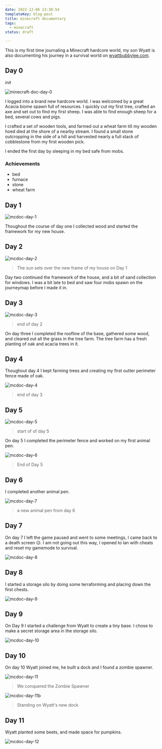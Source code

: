 ```yaml
---
date: 2022-12-06 13:38:54
templateKey: blog-post
title: minecraft documentary
tags:
  - minecraft
status: draft

---
```


This is my first time journaling a Minecraft hardcore world, my son Wyatt is
also documenting his journey in a survival world on
[wyattbubbylee.com](https://www.wyattbubbylee.com/).


## Day 0
_init_

![minecraft-doc-day-0](https://screenshots.waylonwalker.com/minecraft-doc-day-0.webp)

I logged into a brand new hardcore world.  I was welcomed by a great Acacia
biome spawn full of resources.  I quickly cut my first tree, crafted an axe and
set out to find my first sheep.  I was able to find enough sheep for a bed,
several cows and pigs.

I crafted a set of wooden tools, and farmed out a wheat farm till my wooden
hoed died at the shore of a nearby stream.  I found a small stone outcropping
in the side of a hill and harvested nearly a full stack of cobblestone from my
first wooden pick.

I ended the first day by sleeping in my bed safe from mobs.

### Achievements

* bed
* furnace
* stone
* wheat farm


## Day 1

![mcdoc-day-1](https://screenshots.waylonwalker.com/mcdoc-day-1.webp)

Thoughout the course of day one I collected wood and started the framework for
my new house.


## Day 2

![mcdoc-day-2](https://screenshots.waylonwalker.com/mcdoc-day-2.webp)

> The sun sets over the new frame of my house on Day 1

Day two continued the framework of the house, and a bit of sand collection for
windows.  I was a bit late to bed and saw four mobs spawn on the journeymap
before I made it in.

## Day 3

![mcdoc-day-3](https://screenshots.waylonwalker.com/mcdoc-day-3.webp)
> end of day 2

On day three I completed the roofline of the base, gathered some wood, and
cleared out all the grass in the tree farm.  The tree farm has a fresh planting
of oak and acacia trees in it.

## Day 4

Thoughout day 4 I kept farming trees and creating my first outter perimeter
fence made of oak.

![mcdoc-day-4](https://screenshots.waylonwalker.com/mcdoc-day-4.webp)
> end of day 3

## Day 5
![mcdoc-day-5](https://screenshots.waylonwalker.com/mcdoc-day-5.webp)

> start of of day 5

On day 5 I completed the perimeter fence and worked on my first animal pen.

![mcdoc-day-6](https://screenshots.waylonwalker.com/mcdoc-day-6.webp)
> End of Day 5

## Day 6

I completed another animal pen.

![mcdoc-day-7](https://screenshots.waylonwalker.com/mcdoc-day-7.webp)
> a new animal pen from day 6


## Day 7

On day 7 I left the game paused and went to some meetings, I came back to a
death screen 😥.  I am not going out this way, I opened to lan with cheats and
reset my gamemode to survival.

![mcdoc-day-8](https://screenshots.waylonwalker.com/mcdoc-day-8.webp)

## Day 8

I started a storage silo by doing some terraforming and placing down the first
chests.

![mcdoc-day-9](https://screenshots.waylonwalker.com/mcdoc-day-9.webp)

## Day 9

On Day 9 I started a challenge from Wyatt to create a tiny base.  I chose to
make a secret storage area in the storage silo.

![mcdoc-day-10](https://screenshots.waylonwalker.com/mcdoc-day-10.webp)

## Day 10

On day 10 Wyatt joined me, he built a dock and I found a zombie spawner.

![mcdoc-day-11](https://screenshots.waylonwalker.com/mcdoc-day-11.webp)

> We conquered the Zombie Spawner

![mcdoc-day-11b](https://screenshots.waylonwalker.com/mcdoc-day-11b.webp)

> Standing on Wyatt's new dock

## Day 11

Wyatt planted some beets, and made space for pumpkins.

![mcdoc-day-12](https://screenshots.waylonwalker.com/mcdoc-day-12.webp)
